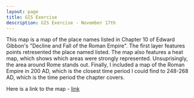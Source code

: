 ```yaml
---
layout: page
title: GIS Exercise
description: GIS Exercise - November 17th
---
```

This map is a map of the place names listed in Chapter 10 of Edward Gibbon's "Decline and Fall of the Roman Empire". The first layer features points retresented the place named listed. The map also features a heat map, which shows which areas were strongly represented. Unsuprisingly, the area around Rome stands out. Finally, I included a map of the Roman Empire in 200 AD, which is the closest time period I could find to 248-268 AD, which is the time period the chapter covers.

Here is a link to the map - [link](https://tuftsgis.maps.arcgis.com/apps/instant/basic/index.html?webmap=abc934e54eea40de9412e8cd9c583a34)

